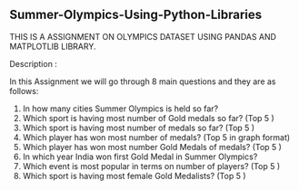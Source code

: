 ## Summer-Olympics-Using-Python-Libraries
THIS IS A ASSIGNMENT ON OLYMPICS DATASET USING PANDAS AND MATPLOTLIB LIBRARY.

Description :

In this Assignment we will go through 8 main questions and they are as follows:

1. In how many cities Summer Olympics is held so far?
2. Which sport is having most number of Gold medals so far? (Top 5 )
3. Which sport is having most number of medals so far? (Top 5 )
4. Which player has won most number of medals? (Top 5 in graph format)
5. Which player has won most number Gold Medals of medals? (Top 5 )
6. In which year India won first Gold Medal in Summer Olympics?
7. Which event is most popular in terms on number of players? (Top 5 )
8. Which sport is having most female Gold Medalists? (Top 5 )


